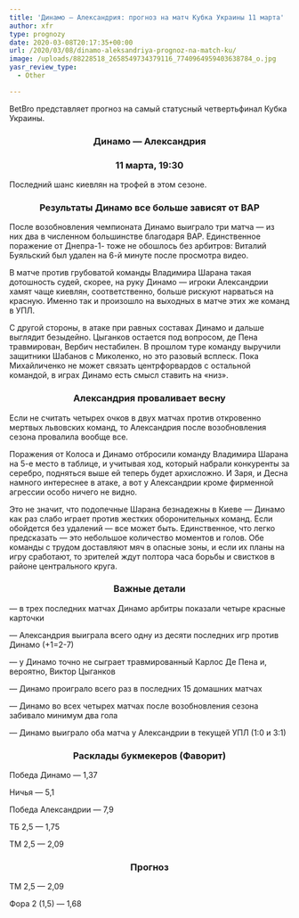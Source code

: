```yaml
---
title: 'Динамо — Александрия: прогноз на матч Кубка Украины 11 марта'
author: xfr
type: prognozy
date: 2020-03-08T20:17:35+00:00
url: /2020/03/08/dinamo-aleksandriya-prognoz-na-match-ku/
image: /uploads/88228518_2658549734379116_7740964959403638784_o.jpg
yasr_review_type:
  - Other

---
```

BetBro представляет прогноз на самый статусный четвертьфинал Кубка Украины.

<h3 style="text-align: center">
  Динамо &#8212; Александрия
</h3>

<h3 style="text-align: center">
  11 марта, 19:30
</h3>

Последний шанс киевлян на трофей в этом сезоне.

<h3 style="text-align: center">
  <strong>Результаты Динамо все больше зависят от ВАР</strong>
</h3>

После возобновления чемпионата Динамо выиграло три матча &#8212; из них два в численном большинстве благодаря ВАР. Единственное поражение от Днепра-1- тоже не обошлось без арбитров: Виталий Буяльский был удален на 6-й минуте после просмотра видео.

В матче против грубоватой команды Владимира Шарана такая дотошность судей, скорее, на руку Динамо &#8212; игроки Александрии хамят чаще киевлян, соответственно, больше рискуют нарваться на красную. Именно так и произошло на выходных в матче этих же команд в УПЛ.

С другой стороны, в атаке при равных составах Динамо и дальше выглядит безыдейно. Цыганков остается под вопросом, де Пена травмирован, Вербич нестабилен. В прошлом туре команду выручили защитники Шабанов с Миколенко, но это разовый всплеск. Пока Михайличенко не может связать центрфорвардов с остальной командой, в играх Динамо есть смысл ставить на «низ».

<h3 style="text-align: center">
  <strong>Александрия проваливает весну</strong>
</h3>

Если не считать четырех очков в двух матчах против откровенно мертвых львовских команд, то Александрия после возобновления сезона провалила вообще все.

Поражения от Колоса и Динамо отбросили команду Владимира Шарана на 5-е место в таблице, и учитывая ход, который набрали конкуренты за серебро, подняться выше ей теперь будет архисложно. И Заря, и Десна намного интереснее в атаке, а вот у Александрии кроме фирменной агрессии особо ничего не видно.

Это не значит, что подопечные Шарана безнадежны в Киеве &#8212; Динамо как раз слабо играет против жестких оборонительных команд. Если обойдется без удалений &#8212; все может быть. Единственное, что легко предсказать &#8212; это небольшое количество моментов и голов. Обе команды с трудом доставляют мяч в опасные зоны, и если их планы на игру сработают, то зрителей ждут полтора часа борьбы и свистков в районе центрального круга.

<h3 style="text-align: center">
  <strong>Важные детали</strong>
</h3>

&#8212; в трех последних матчах Динамо арбитры показали четыре красные карточки

&#8212; Александрия выиграла всего одну из десяти последних игр против Динамо (+1=2-7)

&#8212; у Динамо точно не сыграет травмированный Карлос Де Пена и, вероятно, Виктор Цыганков

&#8212; Динамо проиграло всего раз в последних 15 домашних матчах

&#8212; Динамо во всех четырех матчах после возобновления сезона забивало минимум два гола

&#8212; Динамо выиграло оба матча у Александрии в текущей УПЛ (1:0 и 3:1)

<h3 style="text-align: center">
  <strong>Расклады букмекеров (Фаворит)</strong>
</h3>

Победа Динамо &#8212; 1,37

Ничья &#8212; 5,1

Победа Александрии &#8212; 7,9

ТБ 2,5 &#8212; 1,75

ТМ 2,5 &#8212; 2,09

<h3 style="text-align: center">
  <strong>Прогноз</strong>
</h3>

ТМ 2,5 &#8212; 2,09

Фора 2 (1,5) &#8212; 1,68